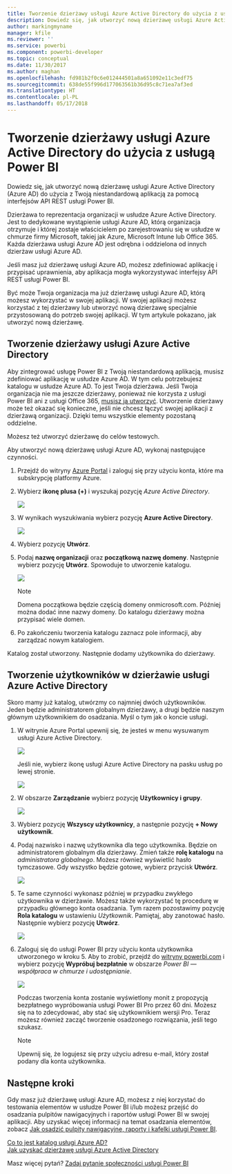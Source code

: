 ```yaml
---
title: Tworzenie dzierżawy usługi Azure Active Directory do użycia z usługą Power BI
description: Dowiedz się, jak utworzyć nową dzierżawę usługi Azure Active Directory (Azure AD) do użycia z Twoją niestandardową aplikacją za pomocą interfejsów API REST usługi Power BI.
author: markingmyname
manager: kfile
ms.reviewer: ''
ms.service: powerbi
ms.component: powerbi-developer
ms.topic: conceptual
ms.date: 11/30/2017
ms.author: maghan
ms.openlocfilehash: fd981b2f0c6e012444501a8a651092e11c3edf75
ms.sourcegitcommit: 638de55f996d177063561b36d95c8c71ea7af3ed
ms.translationtype: HT
ms.contentlocale: pl-PL
ms.lasthandoff: 05/17/2018
---
```

# <a name="create-an-azure-active-directory-tenant-to-use-with-power-bi"></a>Tworzenie dzierżawy usługi Azure Active Directory do użycia z usługą Power BI
Dowiedz się, jak utworzyć nową dzierżawę usługi Azure Active Directory (Azure AD) do użycia z Twoją niestandardową aplikacją za pomocą interfejsów API REST usługi Power BI.

Dzierżawa to reprezentacja organizacji w usłudze Azure Active Directory. Jest to dedykowane wystąpienie usługi Azure AD, którą organizacja otrzymuje i której zostaje właścicielem po zarejestrowaniu się w usłudze w chmurze firmy Microsoft, takiej jak Azure, Microsoft Intune lub Office 365. Każda dzierżawa usługi Azure AD jest odrębna i oddzielona od innych dzierżaw usługi Azure AD.

Jeśli masz już dzierżawę usługi Azure AD, możesz zdefiniować aplikację i przypisać uprawnienia, aby aplikacja mogła wykorzystywać interfejsy API REST usługi Power BI.

Być może Twoja organizacja ma już dzierżawę usługi Azure AD, którą możesz wykorzystać w swojej aplikacji. W swojej aplikacji możesz korzystać z tej dzierżawy lub utworzyć nową dzierżawę specjalnie przystosowaną do potrzeb swojej aplikacji. W tym artykule pokazano, jak utworzyć nową dzierżawę.

## <a name="create-an-azure-active-directory-tenant"></a>Tworzenie dzierżawy usługi Azure Active Directory
Aby zintegrować usługę Power BI z Twoją niestandardową aplikacją, musisz zdefiniować aplikację w usłudze Azure AD. W tym celu potrzebujesz katalogu w usłudze Azure AD. To jest Twoja dzierżawa. Jeśli Twoja organizacja nie ma jeszcze dzierżawy, ponieważ nie korzysta z usługi Power BI ani z usługi Office 365, [musisz ją utworzyć](https://docs.microsoft.com/azure/active-directory/develop/active-directory-howto-tenant). Utworzenie dzierżawy może też okazać się konieczne, jeśli nie chcesz łączyć swojej aplikacji z dzierżawą organizacji. Dzięki temu wszystkie elementy pozostaną oddzielne.

Możesz też utworzyć dzierżawę do celów testowych.

Aby utworzyć nową dzierżawę usługi Azure AD, wykonaj następujące czynności.

1. Przejdź do witryny [Azure Portal](https://portal.azure.com) i zaloguj się przy użyciu konta, które ma subskrypcję platformy Azure.
2. Wybierz **ikonę plusa (+)** i wyszukaj pozycję *Azure Active Directory*.
   
    ![](media/create-an-azure-active-directory-tenant/new-directory.png)
3. W wynikach wyszukiwania wybierz pozycję **Azure Active Directory**.
   
    ![](media/create-an-azure-active-directory-tenant/new-directory2.png)
4. Wybierz pozycję **Utwórz**.
5. Podaj **nazwę organizacji** oraz **początkową nazwę domeny**. Następnie wybierz pozycję **Utwórz**. Spowoduje to utworzenie katalogu.
   
    ![](media/create-an-azure-active-directory-tenant/organization-and-domain.png)
   
   > [!NOTE]
   > Domena początkowa będzie częścią domeny onmicrosoft.com. Później można dodać inne nazwy domeny. Do katalogu dzierżawy można przypisać wiele domen.
   > 
   > 
6. Po zakończeniu tworzenia katalogu zaznacz pole informacji, aby zarządzać nowym katalogiem.

Katalog został utworzony. Następnie dodamy użytkownika do dzierżawy.

## <a name="create-some-users-in-your-azure-active-directory-tenant"></a>Tworzenie użytkowników w dzierżawie usługi Azure Active Directory
Skoro mamy już katalog, utwórzmy co najmniej dwóch użytkowników. Jeden będzie administratorem globalnym dzierżawy, a drugi będzie naszym głównym użytkownikiem do osadzania. Myśl o tym jak o koncie usługi.

1. W witrynie Azure Portal upewnij się, że jesteś w menu wysuwanym usługi Azure Active Directory.
   
    ![](media/create-an-azure-active-directory-tenant/aad-flyout.png)
   
    Jeśli nie, wybierz ikonę usługi Azure Active Directory na pasku usług po lewej stronie.
   
    ![](media/create-an-azure-active-directory-tenant/aad-service.png)
2. W obszarze **Zarządzanie** wybierz pozycję **Użytkownicy i grupy**.
   
    ![](media/create-an-azure-active-directory-tenant/users-and-groups.png)
3. Wybierz pozycję **Wszyscy użytkownicy**, a następnie pozycję **+ Nowy użytkownik**.
4. Podaj nazwisko i nazwę użytkownika dla tego użytkownika. Będzie on administratorem globalnym dla dzierżawy. Zmień także **rolę katalogu** na *administratora globalnego*. Możesz również wyświetlić hasło tymczasowe. Gdy wszystko będzie gotowe, wybierz przycisk **Utwórz**.
   
    ![](media/create-an-azure-active-directory-tenant/global-admin.png)
5. Te same czynności wykonasz później w przypadku zwykłego użytkownika w dzierżawie. Możesz także wykorzystać tę procedurę w przypadku głównego konta osadzania. Tym razem pozostawimy pozycję **Rola katalogu** w ustawieniu *Użytkownik*. Pamiętaj, aby zanotować hasło. Następnie wybierz pozycję **Utwórz**.
   
    ![](media/create-an-azure-active-directory-tenant/pbiembed-user.png)
6. Zaloguj się do usługi Power BI przy użyciu konta użytkownika utworzonego w kroku 5. Aby to zrobić, przejdź do [witryny powerbi.com](https://powerbi.microsoft.com/get-started/) i wybierz pozycję **Wypróbuj bezpłatnie** w obszarze *Power BI — współpraca w chmurze i udostępnianie*.
   
    ![](media/create-an-azure-active-directory-tenant/try-powerbi-free.png)
   
    Podczas tworzenia konta zostanie wyświetlony monit z propozycją bezpłatnego wypróbowania usługi Power BI Pro przez 60 dni. Możesz się na to zdecydować, aby stać się użytkownikiem wersji Pro. Teraz możesz również zacząć tworzenie osadzonego rozwiązania, jeśli tego szukasz.
   
   > [!NOTE]
   > Upewnij się, że logujesz się przy użyciu adresu e-mail, który został podany dla konta użytkownika.
   > 
   > 

## <a name="next-steps"></a>Następne kroki
Gdy masz już dzierżawę usługi Azure AD, możesz z niej korzystać do testowania elementów w usłudze Power BI i/lub możesz przejść do osadzania pulpitów nawigacyjnych i raportów usługi Power BI w swojej aplikacji. Aby uzyskać więcej informacji na temat osadzania elementów, zobacz [Jak osadzić pulpity nawigacyjne, raporty i kafelki usługi Power BI](embedding-content.md).

[Co to jest katalog usługi Azure AD?](https://docs.microsoft.com/azure/active-directory/active-directory-whatis)  
[Jak uzyskać dzierżawę usługi Azure Active Directory](https://docs.microsoft.com/azure/active-directory/develop/active-directory-howto-tenant)  

Masz więcej pytań? [Zadaj pytanie społeczności usługi Power BI](http://community.powerbi.com/)

